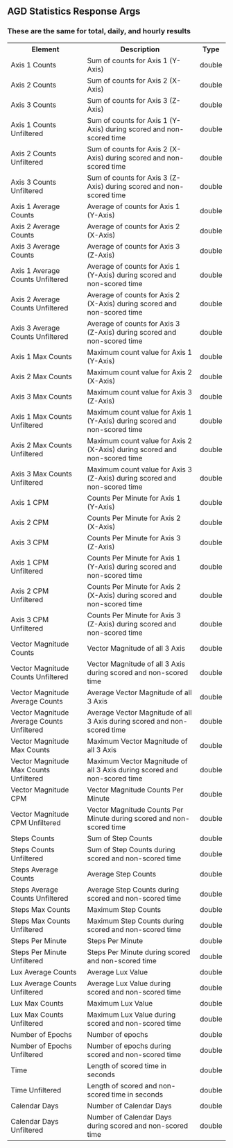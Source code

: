 ## AGD Statistics Response Args
### These are the same for total, daily, and hourly results

<table>
  <tr>
    <th>Element</th>
    <th>Description</th>
    <th>Type</th>
  </tr>
  <tr>
    <td>Axis 1 Counts</td>
    <td>Sum of counts for Axis 1 (Y-Axis)</td>
    <td>double</td>
  </tr>
  <tr>
    <td>Axis 2 Counts</td>
    <td>Sum of counts for Axis 2 (X-Axis)</td>
    <td>double</td>
  </tr>
  <tr>
    <td>Axis 3 Counts</td>
    <td>Sum of counts for Axis 3 (Z-Axis)</td>
    <td>double</td>
  </tr>
  <tr>
    <td>Axis 1 Counts Unfiltered</td>
    <td>Sum of counts for Axis 1 (Y-Axis) during scored and non-scored time</td>
    <td>double</td>
  </tr>
  <tr>
    <td>Axis 2 Counts Unfiltered</td>
    <td>Sum of counts for Axis 2 (X-Axis) during scored and non-scored time</td>
    <td>double</td>
  </tr>
  <tr>
    <td>Axis 3 Counts Unfiltered</td>
    <td>Sum of counts for Axis 3 (Z-Axis) during scored and non-scored time</td>
    <td>double</td>
  </tr>
  <tr>
    <td>Axis 1 Average Counts</td>
    <td>Average of counts for Axis 1 (Y-Axis)</td>
    <td>double</td>
  </tr>
  <tr>
    <td>Axis 2 Average Counts</td>
    <td>Average of counts for Axis 2 (X-Axis)</td>
    <td>double</td>
  </tr>
  <tr>
    <td>Axis 3 Average Counts</td>
    <td>Average of counts for Axis 3 (Z-Axis)</td>
    <td>double</td>
  </tr>
  <tr>
    <td>Axis 1 Average Counts Unfiltered</td>
    <td>Average of counts for Axis 1 (Y-Axis) during scored and non-scored time</td>
    <td>double</td>
  </tr>
  <tr>
    <td>Axis 2 Average Counts Unfiltered</td>
    <td>Average of counts for Axis 2 (X-Axis) during scored and non-scored time</td>
    <td>double</td>
  </tr>
  <tr>
    <td>Axis 3 Average Counts Unfiltered</td>
    <td>Average of counts for Axis 3 (Z-Axis) during scored and non-scored time</td>
    <td>double</td>
  </tr>
  <tr>
    <td>Axis 1 Max Counts</td>
    <td>Maximum count value for Axis 1 (Y-Axis)</td>
    <td>double</td>
  </tr>
  <tr>
    <td>Axis 2 Max Counts</td>
    <td>Maximum count value for Axis 2 (X-Axis)</td>
    <td>double</td>
  </tr>
  <tr>
    <td>Axis 3 Max Counts</td>
    <td>Maximum count value for Axis 3 (Z-Axis)</td>
    <td>double</td>
  </tr>
  <tr>
    <td>Axis 1 Max Counts Unfiltered</td>
    <td>Maximum count value for Axis 1 (Y-Axis) during scored and non-scored time</td>
    <td>double</td>
  </tr>
  <tr>
    <td>Axis 2 Max Counts Unfiltered</td>
    <td>Maximum count value for Axis 2 (X-Axis) during scored and non-scored time</td>
    <td>double</td>
  </tr>
  <tr>
    <td>Axis 3 Max Counts Unfiltered</td>
    <td>Maximum count value for Axis 3 (Z-Axis) during scored and non-scored time</td>
    <td>double</td>
  </tr>
  <tr>
    <td>Axis 1 CPM</td>
    <td>Counts Per Minute for Axis 1 (Y-Axis)</td>
    <td>double</td>
  </tr>
  <tr>
    <td>Axis 2 CPM</td>
    <td>Counts Per Minute for Axis 2 (X-Axis)</td>
    <td>double</td>
  </tr>
  <tr>
    <td>Axis 3 CPM</td>
    <td>Counts Per Minute for Axis 3 (Z-Axis)</td>
    <td>double</td>
  </tr>
  <tr>
    <td>Axis 1 CPM Unfiltered</td>
    <td>Counts Per Minute for Axis 1 (Y-Axis) during scored and non-scored time</td>
    <td>double</td>
  </tr>
  <tr>
    <td>Axis 2 CPM Unfiltered</td>
    <td>Counts Per Minute for Axis 2 (X-Axis) during scored and non-scored time</td>
    <td>double</td>
  </tr>
  <tr>
    <td>Axis 3 CPM Unfiltered</td>
    <td>Counts Per Minute for Axis 3 (Z-Axis) during scored and non-scored time</td>
    <td>double</td>
  </tr>
  <tr>
    <td>Vector Magnitude Counts</td>
    <td>Vector Magnitude of all 3 Axis</td>
    <td>double</td>
  </tr>
  <tr>
    <td>Vector Magnitude Counts Unfiltered</td>
    <td>Vector Magnitude of all 3 Axis during scored and non-scored time</td>
    <td>double</td>
  </tr>
  <tr>
    <td>Vector Magnitude Average Counts</td>
    <td>Average Vector Magnitude of all 3 Axis</td>
    <td>double</td>
  </tr>
  <tr>
    <td>Vector Magnitude Average Counts Unfiltered</td>
    <td>Average Vector Magnitude of all 3 Axis during scored and non-scored time</td>
    <td>double</td>
  </tr>
  <tr>
    <td>Vector Magnitude Max Counts</td>
    <td>Maximum Vector Magnitude of all 3 Axis</td>
    <td>double</td>
  </tr>
  <tr>
    <td>Vector Magnitude Max Counts Unfiltered</td>
    <td>Maximum Vector Magnitude of all 3 Axis during scored and non-scored time</td>
    <td>double</td>
  </tr>
  <tr>
    <td>Vector Magnitude CPM</td>
    <td>Vector Magnitude Counts Per Minute</td>
    <td>double</td>
  </tr>
  <tr>
    <td>Vector Magnitude CPM Unfiltered</td>
    <td>Vector Magnitude Counts Per Minute during scored and non-scored time</td>
    <td>double</td>
  </tr>
  <tr>
    <td>Steps Counts</td>
    <td>Sum of Step Counts</td>
    <td>double</td>
  </tr>
  <tr>
    <td>Steps Counts Unfiltered</td>
    <td>Sum of Step Counts during scored and non-scored time</td>
    <td>double</td>
  </tr>
  <tr>
    <td>Steps Average Counts</td>
    <td>Average Step Counts</td>
    <td>double</td>
  </tr>
  <tr>
    <td>Steps Average Counts Unfiltered</td>
    <td>Average Step Counts during scored and non-scored time</td>
    <td>double</td>
  </tr>
  <tr>
    <td>Steps Max Counts</td>
    <td>Maximum Step Counts</td>
    <td>double</td>
  </tr>
  <tr>
    <td>Steps Max Counts Unfiltered</td>
    <td>Maximum Step Counts during scored and non-scored time</td>
    <td>double</td>
  </tr>
  <tr>
    <td>Steps Per Minute</td>
    <td>Steps Per Minute</td>
    <td>double</td>
  </tr>
  <tr>
    <td>Steps Per Minute Unfiltered</td>
    <td>Steps Per Minute during scored and non-scored time</td>
    <td>double</td>
  </tr>
  <tr>
    <td>Lux Average Counts</td>
    <td>Average Lux Value</td>
    <td>double</td>
  </tr>
  <tr>
    <td>Lux Average Counts Unfiltered</td>
    <td>Average Lux Value during scored and non-scored time</td>
    <td>double</td>
  </tr>
  <tr>
    <td>Lux Max Counts</td>
    <td>Maximum Lux Value</td>
    <td>double</td>
  </tr>
  <tr>
    <td>Lux Max Counts Unfiltered</td>
    <td>Maximum Lux Value during scored and non-scored time</td>
    <td>double</td>
  </tr>
  <tr>
    <td>Number of Epochs</td>
    <td>Number of epochs</td>
    <td>double</td>
  </tr>
  <tr>
    <td>Number of Epochs Unfiltered</td>
    <td>Number of epochs during scored and non-scored time</td>
    <td>double</td>
  </tr>
  <tr>
    <td>Time</td>
    <td>Length of scored time in seconds</td>
    <td>double</td>
  </tr>
  <tr>
    <td>Time Unfiltered</td>
    <td>Length of scored and non-scored time in seconds</td>
    <td>double</td>
  </tr>
  <tr>
    <td>Calendar Days</td>
    <td>Number of Calendar Days</td>
    <td>double</td>
  </tr>
  <tr>
    <td>Calendar Days Unfiltered</td>
    <td>Number of Calendar Days during scored and non-scored time</td>
    <td>double</td>
  </tr>
</table>